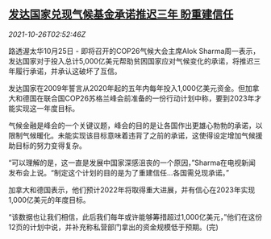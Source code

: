 <!--1635217263000-->
[发达国家兑现气候基金承诺推迟三年 盼重建信任](https://cn.reuters.com/article/cop26-env-climate-fund-1026-idCNKBS2HG08Q)
------

<div><i>2021-10-26T02:52:46Z</i></div><p>路透渥太华10月25日 - 即将召开的COP26气候大会主席Alok Sharma周一表示，发达国家对于投入总计5,000亿美元帮助贫困国家应对气候变化的承诺，将推迟三年履行承诺，并承认这破坏了互信。</p><p>发达国家在2009年誓言从2020年起的五年内每年投入1,000亿美元资金。但加拿大和德国在联合国COP26苏格兰峰会前准备的一份行动计划中称，要到2023年才能实现这一年度目标。</p><p>气候金融是峰会的一个关键议题，峰会的目的是让各国作出更雄心勃勃的承诺，以限制气候暖化。未能实现该目标意味着违背了之前的承诺，这使得设定增加气候援助目标的努力变得复杂。</p><p>“可以理解的是，这一直是发展中国家深感沮丧的一个原因，”Sharma在电视新闻发布会上说。“制定这个计划的目的是为了重建信任...各国需兑现承诺。”</p><p>加拿大和德国表示，他们预计2022年将取得重大进展，并有信心在2023年实现1,000亿美元的年度目标。</p><p>“该数据也让我们相信，此后我们每年或许能够筹措超过1,000亿美元，”他们在这份12页的计划中说，并补充称私营部门拿出的资金规模低于预期。(完)</p>
